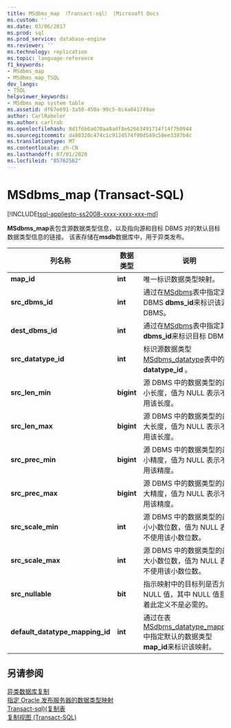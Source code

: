 ```yaml
---
title: MSdbms_map （Transact-sql） |Microsoft Docs
ms.custom: ''
ms.date: 03/06/2017
ms.prod: sql
ms.prod_service: database-engine
ms.reviewer: ''
ms.technology: replication
ms.topic: language-reference
f1_keywords:
- MSdbms_map
- MSdbms_map_TSQL
dev_langs:
- TSQL
helpviewer_keywords:
- MSdbms_map system table
ms.assetid: df67e691-3a50-450a-99c5-8c4a041749ae
author: CarlRabeler
ms.author: carlrab
ms.openlocfilehash: 8d1f6b6a078aa8adf8e62663491714f14f7b0944
ms.sourcegitcommit: da88320c474c1c9124574f90d549c50ee3387b4c
ms.translationtype: MT
ms.contentlocale: zh-CN
ms.lasthandoff: 07/01/2020
ms.locfileid: "85762562"
---
```

# <a name="msdbms_map-transact-sql"></a>MSdbms_map (Transact-SQL)
[!INCLUDE[tsql-appliesto-ss2008-xxxx-xxxx-xxx-md](../../includes/applies-to-version/sqlserver.md)]

  **MSdbms_map**表包含源数据类型信息，以及指向源和目标 DBMS 对的默认目标数据类型信息的链接。 该表存储在**msdb**数据库中，用于异类发布。  
  
|列名称|数据类型|说明|  
|-----------------|---------------|-----------------|  
|**map_id**|**int**|唯一标识数据类型映射。|  
|**src_dbms_id**|**int**|通过在[MSdbms](../../relational-databases/system-tables/msdbms-transact-sql.md)表中指定源 DBMS **dbms_id**来标识该源 DBMS。|  
|**dest_dbms_id**|**int**|通过在[MSdbms](../../relational-databases/system-tables/msdbms-transact-sql.md)表中指定其**dbms_id**来标识目标 DBMS。|  
|**src_datatype_id**|**int**|标识源数据类型[MSdbms_datatype](../../relational-databases/system-tables/msdbms-datatype-transact-sql.md)表中的**datatype_id** 。|  
|**src_len_min**|**bigint**|源 DBMS 中的数据类型的最小长度，值为 NULL 表示不使用该长度。|  
|**src_len_max**|**bigint**|源 DBMS 中的数据类型的最大长度，值为 NULL 表示不使用该长度。|  
|**src_prec_min**|**bigint**|源 DBMS 中的数据类型的最小精度，值为 NULL 表示不使用该精度。|  
|**src_prec_max**|**bigint**|源 DBMS 中的数据类型的最大精度，值为 NULL 表示不使用该精度。|  
|**src_scale_min**|**int**|源 DBMS 中的数据类型的最小小数位数，值为 NULL 表示不使用该小数位数。|  
|**src_scale_max**|**int**|源 DBMS 中的数据类型的最大小数位数，值为 NULL 表示不使用该小数位数。|  
|**src_nullable**|**bit**|指示映射中的目标列是否允许 NULL 值，其中 NULL 值意味着此定义不是必需的。|  
|**default_datatype_mapping_id**|**int**|通过在表[MSdbms_datatype_mapping](../../relational-databases/system-tables/msdbms-datatype-mapping-transact-sql.md)中指定默认的数据类型**map_id**来标识该映射。|  
  
## <a name="see-also"></a>另请参阅  
 [异类数据库复制](../../relational-databases/replication/non-sql/heterogeneous-database-replication.md)   
 [指定 Oracle 发布服务器的数据类型映射](../../relational-databases/replication/publish/specify-data-type-mappings-for-an-oracle-publisher.md)   
 [Transact-sql&#41;&#40;复制表](../../relational-databases/system-tables/replication-tables-transact-sql.md)   
 [复制视图 (Transact-SQL)](../../relational-databases/system-views/replication-views-transact-sql.md)  
  
  
